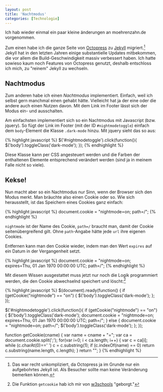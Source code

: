 ```yaml
---
layout: post
title: 'Nachtmodus'
categories: [Technologie]
---
```


Ich hab wieder einmal ein paar kleine änderungen an moehrenzahn.de vorgenommen.

Zum einen habe ich die ganze Seite von [Octopress](http://octopress.org/) zu [Jekyll](http://jekyllrb.com/) migriert.[^1] Jekyll hat in den letzten Jahren einige substantielle Updates mitbekommen, die vor allem die Build-Geschwindigkeit massiv verbessert haben. Ich hatte sowieso kaum noch Features von Octopress genutzt, deshalb entschloss ich mich, zu "reinem" Jekyll zu wechseln. 

[^1]: Das war recht unkompliziert, da Octopress ja im Grunde nur ein aufgebohrtes Jekyll ist. Als Besucher sollte man keine Veränderung bemerken können.

## Nachtmodus

Zum anderen habe ich einen *Nachtmodus* implementiert. Einfach, weil ich selbst gern manchmal einen gehabt hätte. Vielleicht hat ja der eine oder die andere auch einen Nutzen davon. Mit dem Link im Footer lässt sich der Modus ein- und ausschalten.

Am einfachsten implementiert sich so ein Nachtmodus mit Javascript (bzw. jquery). So fügt der Link im Footer (mit der ID `#nightmodetoggle`) einfach dem `body`-Element die Klasse `.dark-mode` hinzu. Mit jquery sieht das so aus:

{% highlight javascript %}
$('#nightmodetoggle').click(function(){
        $('body').toggleClass('dark-mode');
});
{% endhighlight %}

Diese Klasse kann per CSS angesteuert werden und die Farben der enthaltenen Elemente entsprechend verändert werden (sind ja in meinem Falle nicht so viele). 

## Kekse!

Nun macht aber so ein Nachtmodus nur Sinn, wenn der Browser sich den Modus merkt. Man bräuchte also einen Cookie oder so. Wie sich herausstellt, ist das Speichern eines Cookies ganz einfach:

{% highlight javascript %}
document.cookie = "nightmode=on; path=/";
{% endhighlight %}

`nightmode` ist der Name des Cookie, `path=/` braucht man, damit der Cookie seitenübergreifend gilt. Ohne `path`-Angabe hätte jede `url` ihre eigenen Cookies.

Entfernen kann man den Cookie wieder, indem man den Wert `expires` auf ein Datum in der Vergangenheit setzt.

{% highlight javascript %}
document.cookie = "nightmode=on; expires=Thu, 01 Jan 1970 00:00:00 UTC; path=/";
{% endhighlight %}

Mit diesem Wissen ausgestattet muss jetzt nur noch die Logik programmiert werden, die den Cookie abwechselnd speichert und löscht:[^2]

[^2]: Die Funktion `getcookie` hab ich mir von [w3schools](http://www.w3schools.com/js/js_cookies.asp) "geborgt."

{% highlight javascript %}
$(document).ready(function() {
    if (getCookie("nightmode") == "on") {
        $('body').toggleClass('dark-mode');
    };
});

$('#nightmodetoggle').click(function(){
    if (getCookie("nightmode") == "on") {
        $('body').toggleClass('dark-mode');
        document.cookie = "nightmode=on; expires=Thu, 01 Jan 1970 00:00:00 UTC; path=/";
    }
    else {
        document.cookie = "nightmode=on; path=/";
        $('body').toggleClass('dark-mode');
    };
});

function getCookie(cname) {
    var name = cname + "=";
    var ca = document.cookie.split(';');
    for(var i=0; i < ca.length; i++) {
        var c = ca[i];
        while (c.charAt(0)==' ') c = c.substring(1);
        if (c.indexOf(name) == 0) return c.substring(name.length, c.length);
    }
    return "";
}
{% endhighlight %}
